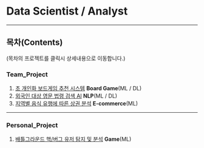 # Data Scientist / Analyst
-----------------------------------------------------------
## 목차(Contents)
(목차의 프로젝트를 클릭시 상세내용으로 이동합니다.)

### Team_Project
1. [초 개인화 보드게임 추천 시스템](./Team_Project/Board_Game) **Board Game**(ML / DL)
2. [외국인 대상 영문 법령 검색 AI](./Team_Project/NLP) **NLP**(ML / DL)  
3. [지역별 음식 유행에 따른 상권 분석](./Team_Project/E-commerce) **E-commerce**(ML)   
-----------------------------------------------------------
### Personal_Project

1. [배틀그라운드 핵/버그 유저 탐지 및 분석](./Personal_Project) **Game**(ML)



